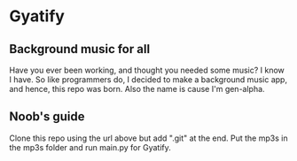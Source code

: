 # Gyatify
## Background music for all
Have you ever been working, and thought you needed some music? I know I have.
So like programmers do, I decided to make a background music app, and hence, this repo was born.
Also the name is cause I'm gen-alpha.
## Noob's guide
Clone this repo using the url above but add ".git" at the end. Put the mp3s in the mp3s folder and run main.py for
Gyatify.